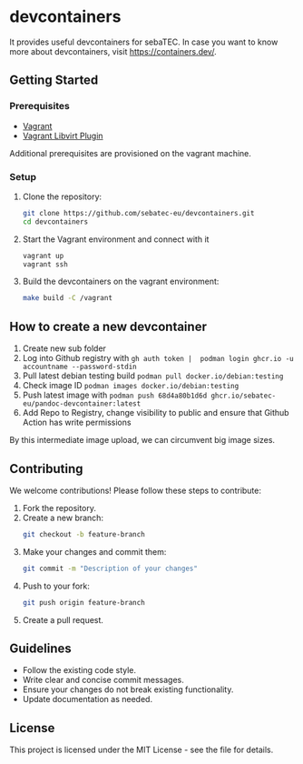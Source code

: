 # devcontainers

It provides useful devcontainers for sebaTEC.
In case you want to know more about devcontainers, visit <https://containers.dev/>.

## Getting Started

### Prerequisites

- [Vagrant](https://www.vagrantup.com/downloads)
- [Vagrant Libvirt Plugin](https://vagrant-libvirt.github.io/vagrant-libvirt/)

Additional prerequisites are provisioned on the vagrant machine.

### Setup

1. Clone the repository:

   ```sh
   git clone https://github.com/sebatec-eu/devcontainers.git
   cd devcontainers
   ```

2. Start the Vagrant environment and connect with it

   ```sh
   vagrant up
   vagrant ssh
   ```

3. Build the devcontainers on the vagrant environment:

   ```sh
   make build -C /vagrant
   ```

## How to create a new devcontainer

1. Create new sub folder
2. Log into Github registry with `gh auth token |  podman login ghcr.io -u accountname --password-stdin`
3. Pull latest debian testing build `podman pull docker.io/debian:testing`
4. Check image ID `podman images docker.io/debian:testing`
5. Push latest image with `podman push 68d4a80b1d6d ghcr.io/sebatec-eu/pandoc-devcontainer:latest`
6. Add Repo to Registry, change visibility to public and ensure that Github Action has write permissions

By this intermediate image upload, we can circumvent big image sizes.

## Contributing

We welcome contributions! Please follow these steps to contribute:

1. Fork the repository.
2. Create a new branch:
   ```sh
   git checkout -b feature-branch
   ```
3. Make your changes and commit them:
   ```sh
   git commit -m "Description of your changes"
   ```
4. Push to your fork:
   ```sh
   git push origin feature-branch
   ```
5. Create a pull request.

## Guidelines

- Follow the existing code style.
- Write clear and concise commit messages.
- Ensure your changes do not break existing functionality.
- Update documentation as needed.

## License

This project is licensed under the MIT License - see the <LICENSE> file for details.
